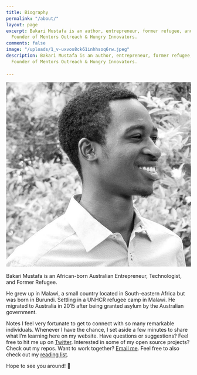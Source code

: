 ```yaml
---
title: Biography
permalink: "/about/"
layout: page
excerpt: Bakari Mustafa is an author, entrepreneur, former refugee, and technologist.
  Founder of Mentors Outreach & Hungry Innovators.
comments: false
image: "/uploads/1_v-uxvos8ck61inhhsoq6rw.jpeg"
description: Bakari Mustafa is an author, entrepreneur, former refugee, and technologist.
  Founder of Mentors Outreach & Hungry Innovators.

---
```

![](/uploads/1_v-uxvos8ck61inhhsoq6rw.jpeg)

Bakari Mustafa is an African-born Australian Entrepreneur, Technologist, and Former Refugee.

He grew up in Malawi, a small country located in South-eastern Africa but was born in Burundi. Settling in a UNHCR refugee camp in Malawi. He migrated to Australia in 2015 after being granted asylum by the Australian government.

Notes
I feel very fortunate to get to connect with so many remarkable individuals. Whenever I have the chance, I set aside a few minutes to share what I’m learning here on my website.
Have questions or suggestions? Feel free to hit me up on <a href="twitter.com/realbakari">Twitter</a>. Interested in some of my open source projects? Check out my repos. Want to work together? <a href="mailto:contact@bakarimustafa.com">Email me</a>.
Feel free to also check out my <a href="/reading">reading list</a>.

Hope to see you around! 👋